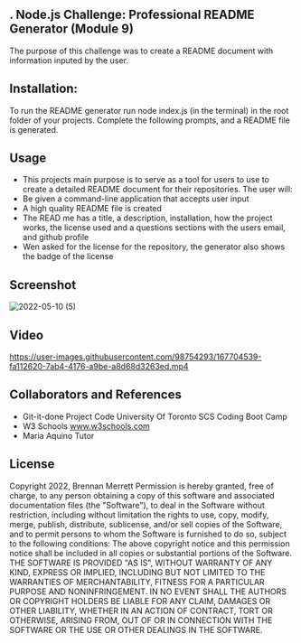 ## . Node.js Challenge: Professional README Generator (Module 9)
The purpose of this challenge was to create a README document with information inputed by the user.

## Installation:
To run the README generator run node index.js (in the terminal) in the root folder of your projects.  Complete the following prompts, and a README file is generated.

## Usage
- This projects main purpose is to serve as a tool for users to use to create a detailed README document for their repositories. The user will:
- Be given a command-line application that accepts user input
- A high quality README file is created
- The READ me has a title, a description, installation, how the project works, the license used and a questions sections with the users email, and github profile
- Wen asked for the license for the repository, the generator also shows the badge of the license

## Screenshot

![2022-05-10 (5)](https://user-images.githubusercontent.com/98754293/167703364-e7106c16-106c-47fe-93a0-3678883872aa.png)

## Video

https://user-images.githubusercontent.com/98754293/167704539-fa112620-7ab4-4176-a9be-a8d68d3263ed.mp4

## Collaborators and References

- Git-it-done Project Code
    University Of Toronto SCS Coding Boot Camp
- W3 Schools
    www.w3schools.com
- Maria Aquino
    Tutor

## License
Copyright 2022, Brennan Merrett
Permission is hereby granted, free of charge, to any person obtaining a copy of this software and associated documentation files (the "Software"), to deal in the Software without restriction, including without limitation the rights to use, copy, modify, merge, publish, distribute, sublicense, and/or sell copies of the Software, and to permit persons to whom the Software is furnished to do so, subject to the following conditions:
The above copyright notice and this permission notice shall be included in all copies or substantial portions of the Software.
THE SOFTWARE IS PROVIDED "AS IS", WITHOUT WARRANTY OF ANY KIND, EXPRESS OR IMPLIED, INCLUDING BUT NOT LIMITED TO THE WARRANTIES OF MERCHANTABILITY, FITNESS FOR A PARTICULAR PURPOSE AND NONINFRINGEMENT. IN NO EVENT SHALL THE AUTHORS OR COPYRIGHT HOLDERS BE LIABLE FOR ANY CLAIM, DAMAGES OR OTHER LIABILITY, WHETHER IN AN ACTION OF CONTRACT, TORT OR OTHERWISE, ARISING FROM, OUT OF OR IN CONNECTION WITH THE SOFTWARE OR THE USE OR OTHER DEALINGS IN THE SOFTWARE.
